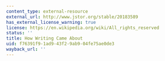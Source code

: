 ```yaml
---
content_type: external-resource
external_url: http://www.jstor.org/stable/20183589
has_external_license_warning: true
license: https://en.wikipedia.org/wiki/All_rights_reserved
status: ''
title: How Writing Came About
uid: f76391f9-1ad9-43f2-9ab9-04fe75ae0de3
wayback_url: ''
---
```

